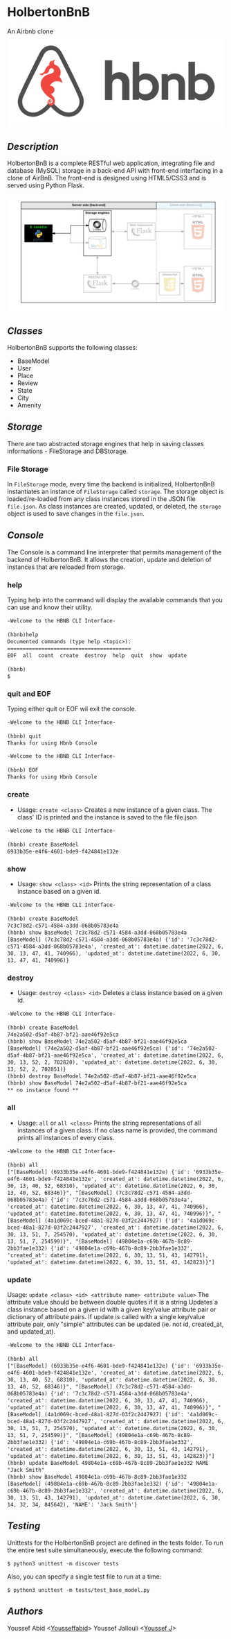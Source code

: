 # HolbertonBnB
An Airbnb clone
![AIRBNB](assets/airbnb.png)

## ***Description***
HolbertonBnB is a complete RESTful web application, integrating file and database (MySQL) storage in a back-end API with front-end interfacing in a clone of AirBnB. The front-end is designed using HTML5/CSS3 and is served using Python Flask.

![an image of the project architecture](assets/console.png)

## ***Classes***

HolbertonBnB supports the following classes:
- BaseModel
- User
- Place
- Review
- State
- City
- Amenity

## ***Storage***
There are two abstracted storage engines that help in saving classes informations - FileStorage and DBStorage.

### File Storage
In `FileStorage` mode, every time the backend is initialized, HolbertonBnB instantiates an instance of `FileStorage` called `storage`. The storage object is loaded/re-loaded from any class instances stored in the JSON file `file.json`. As class instances are created, updated, or deleted, the `storage` object is used to save changes in the `file.json`.

## ***Console***
The Console is a command line interpreter that permits management of the backend of HolbertonBnB.
It allows the creation, update and deletion of instances that are reloaded from storage.

### help
Typing help into the command will display the available commands that you can use and know their utility.
```
-Welcome to the HBNB CLI Interface-

(hbnb)help
Documented commands (type help <topic>):
========================================
EOF  all  count  create  destroy  help  quit  show  update

(hbnb)
$
```
### quit and EOF
Typing either quit or EOF wil exit the console.
```
-Welcome to the HBNB CLI Interface-

(hbnb) quit
Thanks for using Hbnb Console
```
```
-Welcome to the HBNB CLI Interface-

(hbnb) EOF
Thanks for using Hbnb Console
```
### create
- Usage: `create <class>`
Creates a new instance of a given class. The class' ID is printed and the instance is saved to the file file.json
```
-Welcome to the HBNB CLI Interface-

(hbnb) create BaseModel
6933b35e-e4f6-4601-bde9-f424841e132e
```

### show
- Usage: `show <class> <id>`
Prints the string representation of a class instance based on a given id.
```
-Welcome to the HBNB CLI Interface-

(hbnb) create BaseModel
7c3c78d2-c571-4584-a3dd-068b05783e4a
(hbnb) show BaseModel 7c3c78d2-c571-4584-a3dd-068b05783e4a
[BaseModel] (7c3c78d2-c571-4584-a3dd-068b05783e4a) {'id': '7c3c78d2-c571-4584-a3dd-068b05783e4a', 'created_at': datetime.datetime(2022, 6, 30, 13, 47, 41, 740966), 'updated_at': datetime.datetime(2022, 6, 30, 13, 47, 41, 740996)}
```

### destroy
- Usage: `destroy <class> <id>`
Deletes a class instance based on a given id.
```
-Welcome to the HBNB CLI Interface-

(hbnb) create BaseModel
74e2a502-d5af-4b87-bf21-aae46f92e5ca
(hbnb) show BaseModel 74e2a502-d5af-4b87-bf21-aae46f92e5ca
[BaseModel] (74e2a502-d5af-4b87-bf21-aae46f92e5ca) {'id': '74e2a502-d5af-4b87-bf21-aae46f92e5ca', 'created_at': datetime.datetime(2022, 6, 30, 13, 52, 2, 702820), 'updated_at': datetime.datetime(2022, 6, 30, 13, 52, 2, 702851)}
(hbnb) destroy BaseModel 74e2a502-d5af-4b87-bf21-aae46f92e5ca
(hbnb) show BaseModel 74e2a502-d5af-4b87-bf21-aae46f92e5ca
** no instance found **
```

### all
- Usage: `all` or `all <class>`
Prints the string representations of all instances of a given class. If no class name is provided, the command prints all instances of every class.
```
-Welcome to the HBNB CLI Interface-

(hbnb) all
["[BaseModel] (6933b35e-e4f6-4601-bde9-f424841e132e) {'id': '6933b35e-e4f6-4601-bde9-f424841e132e', 'created_at': datetime.datetime(2022, 6, 30, 13, 40, 52, 68310), 'updated_at': datetime.datetime(2022, 6, 30, 13, 40, 52, 68346)}", "[BaseModel] (7c3c78d2-c571-4584-a3dd-068b05783e4a) {'id': '7c3c78d2-c571-4584-a3dd-068b05783e4a', 'created_at': datetime.datetime(2022, 6, 30, 13, 47, 41, 740966), 'updated_at': datetime.datetime(2022, 6, 30, 13, 47, 41, 740996)}", "[BaseModel] (4a1d069c-bced-48a1-827d-03f2c2447927) {'id': '4a1d069c-bced-48a1-827d-03f2c2447927', 'created_at': datetime.datetime(2022, 6, 30, 13, 51, 7, 254570), 'updated_at': datetime.datetime(2022, 6, 30, 13, 51, 7, 254599)}", "[BaseModel] (49804e1a-c69b-467b-8c89-2bb3fae1e332) {'id': '49804e1a-c69b-467b-8c89-2bb3fae1e332', 'created_at': datetime.datetime(2022, 6, 30, 13, 51, 43, 142791), 'updated_at': datetime.datetime(2022, 6, 30, 13, 51, 43, 142823)}"]
```

### update
Usage: `update <class> <id> <attribute name> <attribute value>` 
The attribute value should be between double quotes if it is a string
Updates a class instance based on a given id with a given key/value attribute pair or dictionary of attribute pairs. If update is called with a single key/value attribute pair, only "simple" attributes can be updated (ie. not id, created_at, and updated_at).
```
-Welcome to the HBNB CLI Interface-

(hbnb) all
["[BaseModel] (6933b35e-e4f6-4601-bde9-f424841e132e) {'id': '6933b35e-e4f6-4601-bde9-f424841e132e', 'created_at': datetime.datetime(2022, 6, 30, 13, 40, 52, 68310), 'updated_at': datetime.datetime(2022, 6, 30, 13, 40, 52, 68346)}", "[BaseModel] (7c3c78d2-c571-4584-a3dd-068b05783e4a) {'id': '7c3c78d2-c571-4584-a3dd-068b05783e4a', 'created_at': datetime.datetime(2022, 6, 30, 13, 47, 41, 740966), 'updated_at': datetime.datetime(2022, 6, 30, 13, 47, 41, 740996)}", "[BaseModel] (4a1d069c-bced-48a1-827d-03f2c2447927) {'id': '4a1d069c-bced-48a1-827d-03f2c2447927', 'created_at': datetime.datetime(2022, 6, 30, 13, 51, 7, 254570), 'updated_at': datetime.datetime(2022, 6, 30, 13, 51, 7, 254599)}", "[BaseModel] (49804e1a-c69b-467b-8c89-2bb3fae1e332) {'id': '49804e1a-c69b-467b-8c89-2bb3fae1e332', 'created_at': datetime.datetime(2022, 6, 30, 13, 51, 43, 142791), 'updated_at': datetime.datetime(2022, 6, 30, 13, 51, 43, 142823)}"]
(hbnb) update BaseModel 49804e1a-c69b-467b-8c89-2bb3fae1e332 NAME "Jack Smith"
(hbnb) show BaseModel 49804e1a-c69b-467b-8c89-2bb3fae1e332 
[BaseModel] (49804e1a-c69b-467b-8c89-2bb3fae1e332) {'id': '49804e1a-c69b-467b-8c89-2bb3fae1e332', 'created_at': datetime.datetime(2022, 6, 30, 13, 51, 43, 142791), 'updated_at': datetime.datetime(2022, 6, 30, 14, 32, 34, 845642), 'NAME': 'Jack Smith'}
```

## ***Testing***
Unittests for the HolbertonBnB project are defined in the tests folder. To run the entire test suite simultaneously, execute the following command:
```
$ python3 unittest -m discover tests
```
Also, you can specify a single test file to run at a time:
```
$ python3 unittest -m tests/test_base_model.py
```

## ***Authors***
Youssef Abid <[Yousseffabid](https://github.com/yousseffabid)>
Youssef Jallouli <[Youssef J](https://github.com/YoussefJell)>
